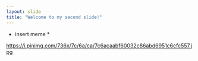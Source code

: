 ```yaml
---
layout: slide
title: "Welcome to my second slide!"
---
```

* insert meme *

https://i.pinimg.com/736x/7c/6a/ca/7c6acaabf60032c86abd6951c6cfc557.jpg

